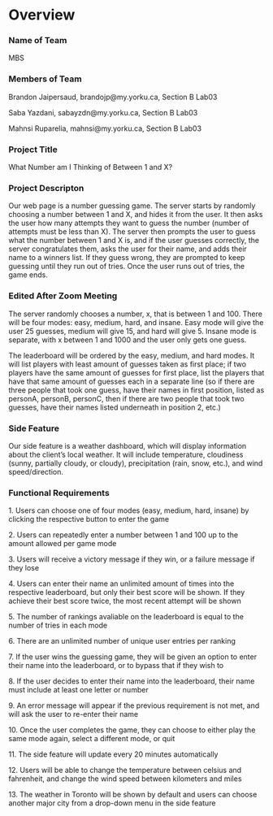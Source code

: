 # Overview

### Name of Team
<p>MBS </p>

### Members of Team
<p>Brandon Jaipersaud, brandojp@my.yorku.ca, Section B Lab03 </p>
<p>Saba Yazdani, sabayzdn@my.yorku.ca, Section B Lab03 </p>
<p>Mahnsi Ruparelia, mahnsi@my.yorku.ca, Section B Lab03 </p>

### Project Title
<p>What Number am I Thinking of Between 1 and X? </p>

### Project Descripton
<p>Our web page is a number guessing game. The server starts by randomly choosing a number between 1 and X, and hides it from the user. It then asks the user how many attempts they want to guess the number (number of attempts must be less than X). The server then prompts the user to guess what the number between 1 and X is, and if the user guesses correctly, the server congratulates them, asks the user for their name, and adds their name to a winners list. If they guess wrong, they are prompted to keep guessing until they run out of tries. Once the user runs out of tries, the game ends. </p>

### Edited After Zoom Meeting
<p>The server randomly chooses a number, x, that is between 1 and 100. There will be four modes: easy, medium, hard, and insane. Easy mode will give the user 25 guesses, medium will give 15, and hard will give 5. Insane mode is separate, with x between 1 and 1000 and the user only gets one guess.</p>
<p>The leaderboard will be ordered by the easy, medium, and hard modes. It will list players with least amount of guesses taken as first place; if two players have the same amount of guesses for first place, list the players that have that same amount of guesses each in a separate line (so if there are three people that took one guess, have their names in first position, listed as personA, personB, personC, then if there are two people that took two guesses, have their names listed underneath in position 2, etc.) </p>

### Side Feature
<p> Our side feature is a weather dashboard, which will display information about the client’s local weather. It will include temperature, cloudiness (sunny, partially cloudy, or cloudy), precipitation (rain, snow, etc.), and wind speed/direction. </p>

### Functional Requirements
<p>1. Users can choose one of four modes (easy, medium, hard, insane) by clicking the respective button to enter the game </p>
<p>2. Users can repeatedly enter a number between 1 and 100 up to the amount allowed per game mode </p>
<p>3. Users will receive a victory message if they win, or a failure message if they lose </p>
<p>4. Users can enter their name an unlimited amount of times into the respective leaderboard, but only their best score will be shown. If they achieve their best score twice, the most recent attempt will be shown </p>
<p>5. The number of rankings avaliable on the leaderboard is equal to the number of tries in each mode </p>
<p>6. There are an unlimited number of unique user entries per ranking </p>
<p>7. If the user wins the guessing game, they will be given an option to enter their name into the leaderboard, or to bypass that if they wish to </p>
<p>8. If the user decides to enter their name into the leaderboard, their name must include at least one letter or number </p>
<p>9. An error message will appear if the previous requirement is not met, and will ask the user to re-enter their name </p>
<p>10. Once the user completes the game, they can choose to either play the same mode again, select a different mode, or quit </p>
<p>11. The side feature will update every 20 minutes automatically </p>
<p>12. Users will be able to change the temperature between celsius and fahrenheit, and change the wind speed between kilometers and miles </p>
<p>13. The weather in Toronto will be shown by default and users can choose another major city from a drop-down menu in the side feature </p>
